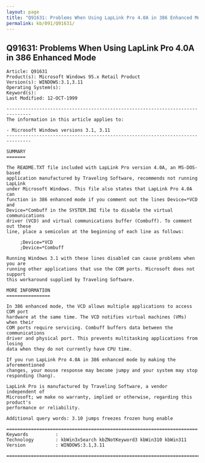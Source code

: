 ```yaml
---
layout: page
title: "Q91631: Problems When Using LapLink Pro 4.0A in 386 Enhanced Mode"
permalink: kb/091/Q91631/
---
```


## Q91631: Problems When Using LapLink Pro 4.0A in 386 Enhanced Mode

	Article: Q91631
	Product(s): Microsoft Windows 95.x Retail Product
	Version(s): WINDOWS:3.1,3.11
	Operating System(s): 
	Keyword(s): 
	Last Modified: 12-OCT-1999
	
	-------------------------------------------------------------------------------
	The information in this article applies to:
	
	- Microsoft Windows versions 3.1, 3.11 
	-------------------------------------------------------------------------------
	
	SUMMARY
	=======
	
	The README.TXT file included with LapLink Pro version 4.0A, an MS-DOS-based
	application manufactured by Traveling Software, recommends not running LapLink
	under Microsoft Windows. This file also states that LapLink Pro 4.0A can
	function in 386 enhanced mode if you comment out the lines Device=*VCD and
	Device=*Combuff in the SYSTEM.INI file to disable the virtual communications
	driver (VCD) and virtual communications buffer (Combuff). To comment out these
	line, place a semicolon at the beginning of each line as follows:
	
	     ;Device=*VCD
	     ;Device=*Combuff
	
	Running Windows 3.1 with these lines disabled can cause problems when you are
	running other applications that use the COM ports. Microsoft does not support
	this workaround supplied by Traveling Software.
	
	MORE INFORMATION
	================
	
	In 386 enhanced mode, the VCD allows multiple applications to access COM port
	hardware at the same time. The VCD notifies virtual machines (VMs) when their
	COM ports require servicing. Combuff buffers data between the communications
	driver and physical port. This prevents multitasking applications from losing
	data when they do not currently have CPU time.
	
	If you run LapLink Pro 4.0A in 386 enhanced mode by making the aforementioned
	changes, your mouse response may become jumpy and your system may stop
	responding (hang).
	
	LapLink Pro is manufactured by Traveling Software, a vendor independent of
	Microsoft; we make no warranty, implied or otherwise, regarding this product's
	performance or reliability.
	
	Additional query words: 3.10 jumps freezes frozen hung enable
	
	======================================================================
	Keywords          :  
	Technology        : kbWin3xSearch kbZNotKeyword3 kbWin310 kbWin311
	Version           : WINDOWS:3.1,3.11
	
	=============================================================================
	
